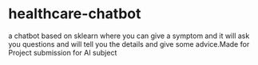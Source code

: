 # healthcare-chatbot
a chatbot based on sklearn where you can give a symptom and it will ask you questions and will tell you the details and give some advice.Made for Project submission for AI subject
